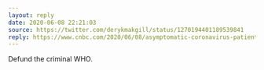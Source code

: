 ```yaml
---
layout: reply
date: 2020-06-08 22:21:03
source: https://twitter.com/derykmakgill/status/1270194401189539841
reply: https://www.cnbc.com/2020/06/08/asymptomatic-coronavirus-patients-arent-spreading-new-infections-who-says.html
---
```


Defund the criminal WHO.
